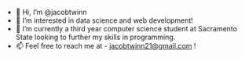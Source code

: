 - 👋 Hi, I’m @jacobtwinn
- 👀 I’m interested in data science and web development!
- 🌱 I’m currently a third year computer science student at Sacramento State looking to further my skills in programming.
- 📫 Feel free to reach me at - jacobtwinn21@gmail.com !

<!---
jacobtwinn/jacobtwinn is a ✨ special ✨ repository because its `README.md` (this file) appears on your GitHub profile.
You can click the Preview link to take a look at your changes.
--->
